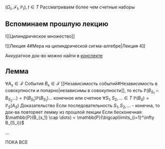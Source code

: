 
$(\Omega_t, \mathcal{F}_t, \mathbb{P}_t), t\in T$
Рассматриваем более чем счетные наборы

## Вспоминаем прошлую лекцию
![[Цилиндрическое множество]]


![[Лекция 4#Мера на цилиндрической сигма-алгебре|Лекция 4]]

Аккуратное док-во можно найти в [конспекте](https://math.hse.ru/prob_th_dym2425?_r=31235601726647050.90323&__t=8017291&__r=OK)

## Лемма

$\forall A_s \in \mathcal{F}$  События $B_s \in \mathcal{F}$ [[Независимость событий#Независимость в совокупности и попарно|независимы в совокупности]], то есть $\mathbb{P}(B_{S_1}\cap B_{S_2}\dots) = \mathbb{P}(B_{S_1})\mathbb{P}(B_{S_1})\dots$
 конечное или счетное
$\forall S_1,S_2,\dots \in T$
$\mathbb{P}(B_{S}) = \mathbb{P}_S(A_{S})$
Доказательство
Если последовательность $S_1,S_2,\dots$ - конечна, то док-ва повторяет лемму из прошлой лекции
Если бесконечная:
$\mathbb{P}(B_{s_1} \cap \dots) = \mathbb{P}(\bigcap\limits_{i=1}^\infty B_{S_i})$

...

ПОКА ВСЕ

